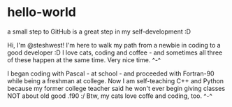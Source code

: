 # hello-world
a small step to GitHub is a great step in my self-development :D

Hi, I'm @steshwest!
I'm here to walk my path from a newbie in coding to a good developer :D
I love cats, coding and coffee - and sometimes all three of these happen at the same time. Very nice time. ^-^

I began coding with Pascal - at school - and proceeded with Fortran-90 while being a freshman at college. 
Now I am self-teaching C++ and Python because my former college teacher said he won't ever begin giving classes NOT about old good .f90 :/
Btw, my cats love coffe and coding, too. ^-^
